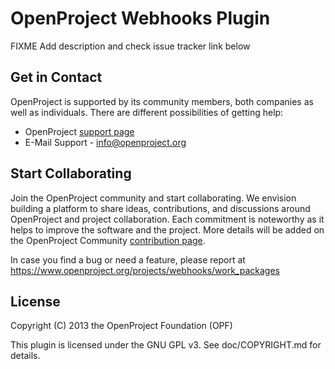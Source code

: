 # OpenProject Webhooks Plugin

FIXME Add description and check issue tracker link below

## Get in Contact

OpenProject is supported by its community members, both companies as well as individuals. There are different possibilities of getting help:
* OpenProject [support page](https://www.openproject.org/projects/openproject/wiki/Support)
* E-Mail Support - info@openproject.org

## Start Collaborating

Join the OpenProject community and start collaborating. We envision building a platform to share ideas, contributions, and discussions around OpenProject and project collaboration. Each commitment is noteworthy as it helps to improve the software and the project.
More details will be added on the OpenProject Community [contribution page](https://www.openproject.org/projects/openproject/wiki/Contribution).

In case you find a bug or need a feature, please report at https://www.openproject.org/projects/webhooks/work_packages

## License

Copyright (C) 2013 the OpenProject Foundation (OPF)

This plugin is licensed under the GNU GPL v3. See doc/COPYRIGHT.md for details.
